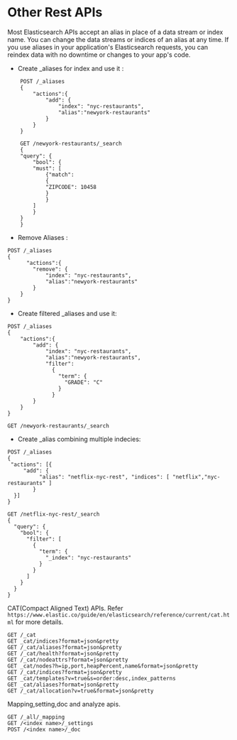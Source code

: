 #  Other Rest APIs

Most Elasticsearch APIs accept an alias in place of a data stream or index name. You can change the data streams or indices of an alias at any time. If you use aliases in your application's Elasticsearch requests, you can reindex data with no downtime or changes to your app's code.

* Create _aliases for index and use it :
```
    POST /_aliases
    {
        "actions":{
            "add": {
                "index": "nyc-restaurants",
                "alias":"newyork-restaurants"
            }
        }
    }

    GET /newyork-restaurants/_search
    {
    "query": {
        "bool": {
        "must": [
            {"match": 
            {
            "ZIPCODE": 10458
            }
            }
        ]
        }
    }
    }
```

* Remove Aliases :

```
POST /_aliases
{
      "actions":{
        "remove": {
            "index": "nyc-restaurants",
            "alias":"newyork-restaurants"
        }
    }
}
```

* Create filtered _aliases and use it:
```
POST /_aliases
{
    "actions":{
        "add": {
            "index": "nyc-restaurants",
            "alias":"newyork-restaurants",
            "filter": 
              {
                "term": {
                  "GRADE": "C"
                }
              }
        }
    }
}

GET /newyork-restaurants/_search

```

* Create _alias combining multiple indecies:

```
POST /_aliases
{
 "actions": [{ 
     "add": {
          "alias": "netflix-nyc-rest", "indices": [ "netflix","nyc-restaurants" ]
        }  
  }]
}

GET /netflix-nyc-rest/_search
{
  "query": {
    "bool": {
      "filter": [
        {
          "term": {
            "_index": "nyc-restaurants"
          }
        }
      ]
    }
  }
}

```

CAT(Compact Aligned Text) APIs. Refer `https://www.elastic.co/guide/en/elasticsearch/reference/current/cat.html` for more details.
 
```
GET /_cat
GET _cat/indices?format=json&pretty
GET /_cat/aliases?format=json&pretty
GET /_cat/health?format=json&pretty
GET /_cat/nodeattrs?format=json&pretty
GET _cat/nodes?h=ip,port,heapPercent,name&format=json&pretty
GET /_cat/indices?format=json&pretty
GET _cat/templates?v=true&s=order:desc,index_patterns
GET _cat/aliases?format=json&pretty
GET /_cat/allocation?v=true&format=json&pretty
```

Mapping,setting,doc and analyze apis.

```
GET /_all/_mapping
GET /<index name>/_settings
POST /<index name>/_doc
```